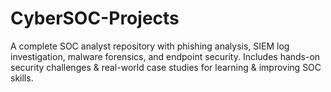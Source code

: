# CyberSOC-Projects
A complete SOC analyst repository with phishing analysis, SIEM log investigation, malware forensics, and endpoint security. Includes hands-on security challenges &amp; real-world case studies for learning &amp; improving SOC skills.
